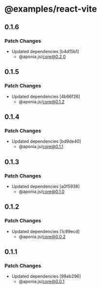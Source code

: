 # @examples/react-vite

## 0.1.6

### Patch Changes

- Updated dependencies [b4d15b1]
  - @aponia.js/core@0.2.0

## 0.1.5

### Patch Changes

- Updated dependencies [4b66f26]
  - @aponia.js/core@0.1.2

## 0.1.4

### Patch Changes

- Updated dependencies [bd9de40]
  - @aponia.js/core@0.1.1

## 0.1.3

### Patch Changes

- Updated dependencies [a0f5938]
  - @aponia.js/core@0.1.0

## 0.1.2

### Patch Changes

- Updated dependencies [1c99ecd]
  - @aponia.js/core@0.0.2

## 0.1.1

### Patch Changes

- Updated dependencies [98eb296]
  - @aponia.js/core@0.0.1
